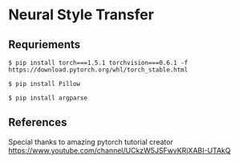 # Neural Style Transfer

## Requriements

```
$ pip install torch===1.5.1 torchvision===0.6.1 -f https://download.pytorch.org/whl/torch_stable.html
```

```
$ pip install Pillow
```

```
$ pip install argparse
```

## References
Special thanks to amazing pytorch tutorial creator
https://www.youtube.com/channel/UCkzW5JSFwvKRjXABI-UTAkQ
